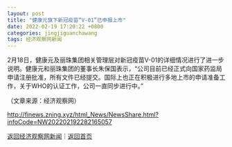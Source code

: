 ```yaml
---
layout: post
title: "健康元旗下新冠疫苗“V-01”已申报上市"
date: 2022-02-19 17:20:22 +0800
categories: jingjiguanchawang
tags: 经济观察网新闻
---
```

<p>2月18日，健康元及丽珠集团相关管理层对新冠疫苗V-01的详细情况进行了进一步说明。健康元和丽珠集团的董事长朱保国表示，“公司目前已经正式向国家药监局申请注册批准，所有文件已经提交。国际上也正在积极进行多地上市的申请准备工作，关于WHO的认证工作，公司一直同步进行中。”</p><p class="em_media">（文章来源：经济观察网）</p>

<http://finews.zning.xyz/html_News/NewsShare.html?infoCode=NW202202192282165057>

[返回经济观察网新闻](//finews.withounder.com/category/jingjiguanchawang.html)｜[返回首页](//finews.withounder.com/)